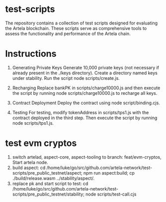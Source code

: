 # test-scripts

The repository contains a collection of test scripts designed for evaluating the Artela blockchain. These scripts serve as comprehensive tools to assess the functionality and performance of the Artela chain.


# Instructions

1. Generating Private Keys
Generate 10,000 private keys (not necessary if already present in the ./keys directory). Create a directory named keys under stability. Run the script node scripts/create.js.

2. Recharging
Replace bankPK in scripts/charge10000.js and then execute the script by running node scripts/charge10000.js to recharge all keys.

3. Contract Deployment
Deploy the contract using node script/binding.cjs.

4. Testing
For testing, modify tokenAddress in scripts/tps1.js with the contract deployed in the third step. Then execute the script by running node scripts/tps1.js.


# test evm cryptos
1. switch artelad, aspect-core, aspect-tooling to branch: feat/evm-cryptos, Start artela node.
2. build aspect: cd /home/luke/go/src/github.com/artela-network/test-scripts/pre_public_testnet/aspect; npm run aspect:build; cp ./build/release.wasm ../stability/aspect/.
3. replace pk and start script to test: cd /home/luke/go/src/github.com/artela-network/test-scripts/pre_public_testnet/stability; node scripts/test-call.cjs
